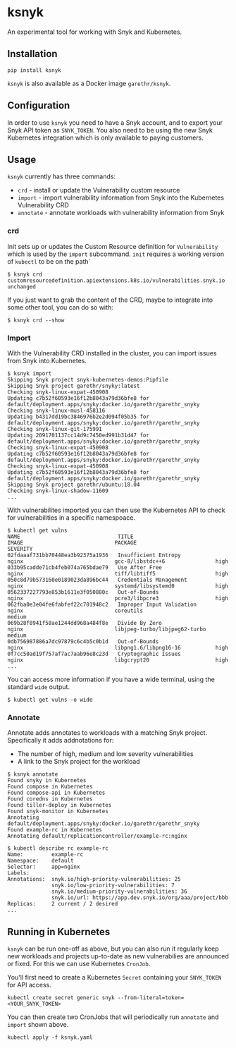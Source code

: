 # ksnyk

An experimental tool for working with Snyk and Kubernetes.


## Installation

```
pip install ksnyk
```

`ksnyk` is also available as a Docker image `garethr/ksnyk`.


## Configuration

In order to use `ksnyk` you need to have a Snyk account, and to export your Snyk API token
as `SNYK_TOKEN`. You also need to be using the new Snyk Kubernetes integration which is only
available to paying customers.

## Usage

`ksnyk` currently has three commands:

* `crd` - install or update the Vulnerability custom resource
* `import` - import vulnerability information from Snyk into the Kubernetes Vulnerability CRD
* `annotate` - annotate workloads with vulnerability information from Snyk


### crd

Init sets up or updates the Custom Resource definition for `Vulnerability` which is used by the `import` subcommand.
`init` requires a working version of `kubectl` to be on the path`

```console
$ ksnyk crd
customresourcedefinition.apiextensions.k8s.io/vulnerabilities.snyk.io unchanged
```

If you just want to grab the content of the CRD, maybe to integrate into some other tool, you can do so with:

```script
$ ksnyk crd --show
```


### Import

With the Vulnerability CRD installed in the cluster, you can import issues from Snyk into Kubernetes.

```console
$ ksnyk import
Skipping Snyk project snyk-kubernetes-demos:Pipfile
Skipping Snyk project garethr/snyky:latest
Checking snyk-linux-expat-450908
Updating c7b52f60593e16f12b8043a79d36bfe8 for default/deployment.apps/snyky:docker.io/garethr/garethr_snyky
Checking snyk-linux-musl-458116
Updating b4317dd19bc3846976b2e2d094f05b35 for default/deployment.apps/snyky:docker.io/garethr/garethr_snyky
Checking snyk-linux-git-175991
Updating 2091701137cc14d9c7450ed991b31d47 for default/deployment.apps/snyky:docker.io/garethr/garethr_snyky
Checking snyk-linux-expat-450908
Updating c7b52f60593e16f12b8043a79d36bfe8 for default/deployment.apps/snyky:docker.io/garethr/garethr_snyky
Checking snyk-linux-expat-450908
Updating c7b52f60593e16f12b8043a79d36bfe8 for default/deployment.apps/snyky:docker.io/garethr/garethr_snyky
Skipping Snyk project garethr/ubuntu:18.04
Checking snyk-linux-shadow-11609
...
```

With vulnerabilites imported you can then use the Kubernetes API to check for vulnerabilities in a specific namespoace.

```console
$ kubectl get vulns
NAME                               TITLE                                  IMAGE                             PACKAGE                         SEVERITY
02fdaaaf731bb70448ea3b92375a1936   Insufficient Entropy                   nginx                             gcc-8/libstdc++6                high
033b95cadde71cb4feb074a765bdae79   Use After Free                         nginx                             tiff/libtiff5                   high
050c8d79b573160e0189023da896bc44   Credentials Management                 nginx                             systemd/libsystemd0             high
0562337227793e853b1611e3f050880c   Out-of-Bounds                          nginx                             pcre3/libpcre3                  high
062fba0e3e04fe6fabfef22c701948c2   Improper Input Validation              nginx                             coreutils                       medium
069b28f8941f58ae1244dd968a484f8e   Divide By Zero                         nginx                             libjpeg-turbo/libjpeg62-turbo   medium
0db756987886a7dc97879c6c4b5c0b1d   Out-of-Bounds                          nginx                             libpng1.6/libpng16-16           high
0f7cc50ad19f757af7ac7aab96e8c23d   Cryptographic Issues                   nginx                             libgcrypt20                     high
...
```

You can access more information if you have a wide terminal, using the standard `wide` output.

```console
$ kubectl get vulns -o wide
```


### Annotate

Annotate adds annotates to workloads with a matching Snyk project. Specifically it adds addnotations for:

* The number of high, medium and low severity vulnerabilities
* A link to the Snyk project for the workload

```console
$ ksnyk annotate
Found snyky in Kubernetes
Found compose in Kubernetes
Found compose-api in Kubernetes
Found coredns in Kubernetes
Found tiller-deploy in Kubernetes
Found snyk-monitor in Kubernetes
Annotating default/deployment.apps/snyky:docker.io/garethr/garethr_snyky
Found example-rc in Kubernetes
Annotating default/replicationcontroller/example-rc:nginx
```

```console
$ kubectl describe rc example-rc
Name:         example-rc
Namespace:    default
Selector:     app=nginx
Labels:       
Annotations:  snyk.io/high-priority-vulnerabilities: 25
              snyk.io/low-priority-vulnerabilities: 7
              snyk.io/medium-priority-vulnerabilities: 36
              snyk.io/url: https://app.dev.snyk.io/org/aaa/project/bbb
Replicas:     2 current / 2 desired
...
```


## Running in Kubernetes

`ksnyk` can be run one-off as above, but you can also run it regularly keep new workloads and projects
up-to-date as new vulnerabilies are announced or fixed. For this we can use Kubernetes `CronJob`.

You'll first need to create a Kubernetes `Secret` containing your `SNYK_TOKEN` for API access.

```
kubectl create secret generic snyk --from-literal=token=<YOUR_SNYK_TOKEN>
```

You can then create two CronJobs that will periodically run `annotate` and `import` shown above.

```
kubectl apply -f ksnyk.yaml
```

